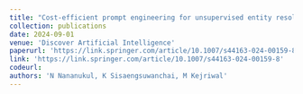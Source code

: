```yaml
---
title: "Cost-efficient prompt engineering for unsupervised entity resolution in the product matching domain"
collection: publications
date: 2024-09-01
venue: 'Discover Artificial Intelligence'
paperurl: 'https://link.springer.com/article/10.1007/s44163-024-00159-8'
link: 'https://link.springer.com/article/10.1007/s44163-024-00159-8'
codeurl: 
authors: 'N Nananukul, K Sisaengsuwanchai, M Kejriwal'
---
```


